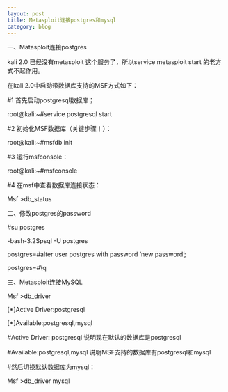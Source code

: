 ```yaml
---
layout: post
title: Metasploit连接postgres和mysql
category: blog
---
```

一、Matasploit连接postgres

kali 2.0 已经没有metasploit 这个服务了，所以service metasploit start 的老方式不起作用。

在kali 2.0中启动带数据库支持的MSF方式如下：

#1  首先启动postgresql数据库；

root@kali:~#service postgresql start

#2  初始化MSF数据库（关键步骤！）：

root@kali:~#msfdb init

#3  运行msfconsole：

root@kali:~#msfconsole

#4  在msf中查看数据库连接状态：

Msf >db_status

二、修改postgres的password

#su  postgres

-bash-3.2$psql -U postgres

postgres=#alter user postgres with password ‘new password’;

postgres=#\q

三、Metasploit连接MySQL

Msf >db_driver

[*]Active Driver:postgresql

[*]Available:postgresql,mysql

#Active Driver: postgresql 说明现在默认的数据库是postgresql

#Available:postgresql,mysql 说明MSF支持的数据库有postgresql和mysql

#然后切换默认数据库为mysql：

Msf >db_driver mysql